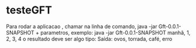 # testeGFT
Para rodar a aplicacao , chamar na linha de comando, java -jar Gft-0.0.1-SNAPSHOT + parametros, exemplo:
java -jar Gft-0.0.1-SNAPSHOT manhã, 1, 2, 3, 4 o resultado deve ser algo tipo:
Saída: ovos, torrada, café, erro
